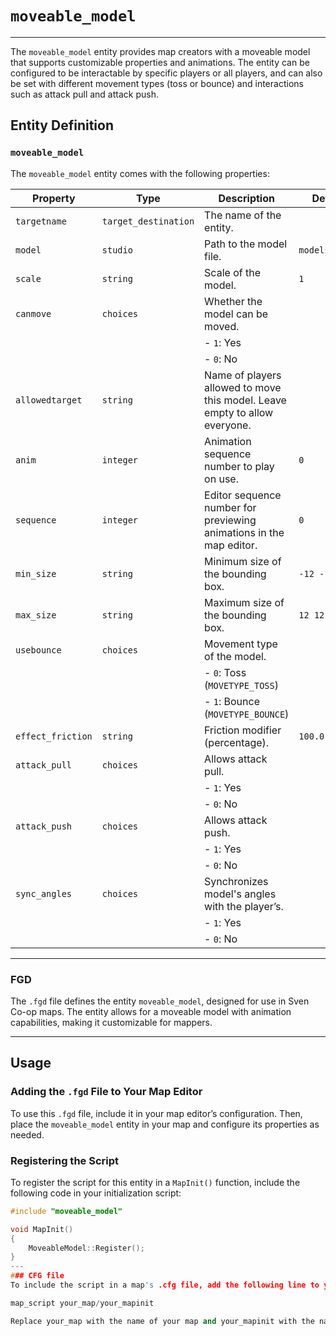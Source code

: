 # `moveable_model`


---
The `moveable_model` entity provides map creators with a moveable model that supports customizable properties and animations. The entity can be configured to be interactable by specific players or all players, and can also be set with different movement types (toss or bounce) and interactions such as attack pull and attack push.

## Entity Definition

### `moveable_model`

The `moveable_model` entity comes with the following properties:

| Property         | Type             | Description                                                                                     | Default Value           |
|------------------|------------------|-------------------------------------------------------------------------------------------------|-------------------------|
| `targetname`     | `target_destination` | The name of the entity.                                                                          |                         |
| `model`          | `studio`         | Path to the model file.                                                                          | `models/recruit.mdl`    |
| `scale`          | `string`         | Scale of the model.                                                                              | `1`                     |
| `canmove`        | `choices`        | Whether the model can be moved.                                                                  |                         |
|                  |                  | - `1`: Yes                                                                                       |                         |
|                  |                  | - `0`: No                                                                                        |                         |
| `allowedtarget`  | `string`         | Name of players allowed to move this model. Leave empty to allow everyone.                       |                         |
| `anim`           | `integer`        | Animation sequence number to play on use.                                                        | `0`                     |
| `sequence`       | `integer`        | Editor sequence number for previewing animations in the map editor.                              | `0`                     |
| `min_size`       | `string`         | Minimum size of the bounding box.                                                                | `-12 -12 0`             |
| `max_size`       | `string`         | Maximum size of the bounding box.                                                                | `12 12 72`              |
| `usebounce`      | `choices`        | Movement type of the model.                                                                      |                         |
|                  |                  | - `0`: Toss (`MOVETYPE_TOSS`)                                                                    |                         |
|                  |                  | - `1`: Bounce (`MOVETYPE_BOUNCE`)                                                                |                         |
| `effect_friction`| `string`         | Friction modifier (percentage).                                                                  | `100.0`                 |
| `attack_pull`    | `choices`        | Allows attack pull.                                                                              |                         |
|                  |                  | - `1`: Yes                                                                                       |                         |
|                  |                  | - `0`: No                                                                                        |                         |
| `attack_push`    | `choices`        | Allows attack push.                                                                              |                         |
|                  |                  | - `1`: Yes                                                                                       |                         |
|                  |                  | - `0`: No                                                                                        |                         |
| `sync_angles`    | `choices`        | Synchronizes model's angles with the player’s.                                                   |                         |
|                  |                  | - `1`: Yes                                                                                       |                         |
|                  |                  | - `0`: No                                                                                        |                         |

---

### FGD

The `.fgd` file defines the entity `moveable_model`, designed for use in Sven Co-op maps. The entity allows for a moveable model with animation capabilities, making it customizable for mappers.

---

## Usage

### Adding the `.fgd` File to Your Map Editor

To use this `.fgd` file, include it in your map editor’s configuration. Then, place the `moveable_model` entity in your map and configure its properties as needed.

### Registering the Script

To register the script for this entity in a `MapInit()` function, include the following code in your initialization script:

```cpp
#include "moveable_model"

void MapInit()
{
    MoveableModel::Register();
}
---
### CFG file
To include the script in a map's .cfg file, add the following line to your map's .cfg file:

map_script your_map/your_mapinit

Replace your_map with the name of your map and your_mapinit with the name of your map initialization script. This will ensure that the moveable_model entity is registered and ready to be used in your map.
